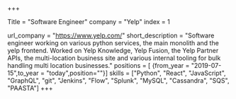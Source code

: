 +++

Title = "Software Engineer"
company = "Yelp"
index = 1

url_company = "https://www.yelp.com/"
short_description = "Software engineer working on various python services, the main monolith and the yelp frontend. Worked on Yelp Knowledge, Yelp Fusion, the Yelp Partner APIs, the multi-location business site and various internal tooling for bulk handling multi location businesses."
positions = [
{from_year = "2019-07-15",to_year = "today",position=""}]
skills = ["Python", "React", "JavaScript", "GraphQL", "git", "Jenkins", "Flow", "Splunk", "MySQL", "Cassandra", "SQS", "PAASTA"]
+++

